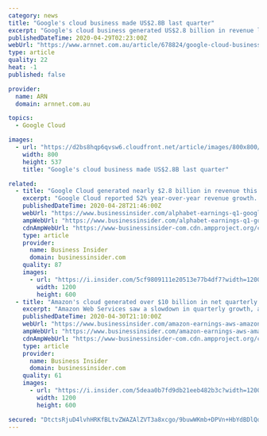 ```yaml
---
category: news
title: "Google's cloud business made US$2.8B last quarter"
excerpt: "Google's cloud business generated US$2.8 billion in revenue last quarter, up 52 per cent​ from a year ago, according to parent company Alphabet's latest financials."
publishedDateTime: 2020-04-29T02:23:00Z
webUrl: "https://www.arnnet.com.au/article/678824/google-cloud-business-made-us-2-8b-last-quarter/"
type: article
quality: 22
heat: -1
published: false

provider:
  name: ARN
  domain: arnnet.com.au

topics:
  - Google Cloud

images:
  - url: "https://d2bs8hqp6qvsw6.cloudfront.net/article/images/800x800/dimg/google_cloud_2.jpg"
    width: 800
    height: 537
    title: "Google's cloud business made US$2.8B last quarter"

related:
  - title: "Google Cloud generated nearly $2.8 billion in revenue this quarter, up 52% from a year ago"
    excerpt: "Google Cloud reported 52% year-over-year revenue growth. Google Cloud CEO Thomas Kurian has previously spoken about plans to triple its salesforce."
    publishedDateTime: 2020-04-28T21:46:00Z
    webUrl: "https://www.businessinsider.com/alphabet-earnings-q1-google-cloud-revenue-2020-4"
    ampWebUrl: "https://www.businessinsider.com/alphabet-earnings-q1-google-cloud-revenue-2020-4?amp"
    cdnAmpWebUrl: "https://www-businessinsider-com.cdn.ampproject.org/c/s/www.businessinsider.com/alphabet-earnings-q1-google-cloud-revenue-2020-4?amp"
    type: article
    provider:
      name: Business Insider
      domain: businessinsider.com
    quality: 87
    images:
      - url: "https://i.insider.com/5cf9809111e20513e77b4df7?width=1200&format=jpeg"
        width: 1200
        height: 600
  - title: "Amazon's cloud generated over $10 billion in net quarterly sales for the first time ever — up 33% from a year ago"
    excerpt: "Amazon Web Services saw a slowdown in quarterly growth, although it still has a larger cloud market share than rivals Microsoft and Google Cloud."
    publishedDateTime: 2020-04-30T21:10:00Z
    webUrl: "https://www.businessinsider.com/amazon-earnings-aws-amazon-web-services-10-billion-quarterly-revenue-2020-4"
    ampWebUrl: "https://www.businessinsider.com/amazon-earnings-aws-amazon-web-services-10-billion-quarterly-revenue-2020-4?amp"
    cdnAmpWebUrl: "https://www-businessinsider-com.cdn.ampproject.org/c/s/www.businessinsider.com/amazon-earnings-aws-amazon-web-services-10-billion-quarterly-revenue-2020-4?amp"
    type: article
    provider:
      name: Business Insider
      domain: businessinsider.com
    quality: 61
    images:
      - url: "https://i.insider.com/5deaa0b7fd9db21eeb482b3c?width=1200&format=jpeg"
        width: 1200
        height: 600

secured: "DtctsRjuD4lvhHRKfBLtvZWAZAlZVT3a8xcgo/9buwWKmb+DPVn+HbYdBDlQdYDXnL67eZpBH7ajblUAo4lq43vKnUuoX6eoFgM3Tl6EgT7evaakcW3lGtAWTpG1DpIPUa9e7cOk3773i8NBGt338Js8wiXBKqYiBp94s1/fr3OvgcFSzQEpuR26JsHy/FsoOdJyhmC5sjHlS1Sxou0sHKdcadhVvJhFVexoTn1KthrOvndpW8MWhhuJ1M9ETQq0A9LSgZ8daZcUwp/OaLzRK2tI9pGdHxjGEyiVJaKH56RmaL8F9OkGWsBdG68V75DzQ2uxXAs6RrVxE6fHI6b/WHbW1QZNcv++k3CEotJUKDUObVFETNfvc6Zad+8AKkGM1pHjElMFjPcdCSP/Wqb7hko3ElhDMm4ZtWiVrpVzIEXFjFeuZ/Kd6prQ0/Xf1FyHeBQlRrBrO100OJn9gxmhjZ6Gs1vx0SiqS+SOZCbRAJ8=;UTjztGC902pyubvirF7Agw=="
---
```


